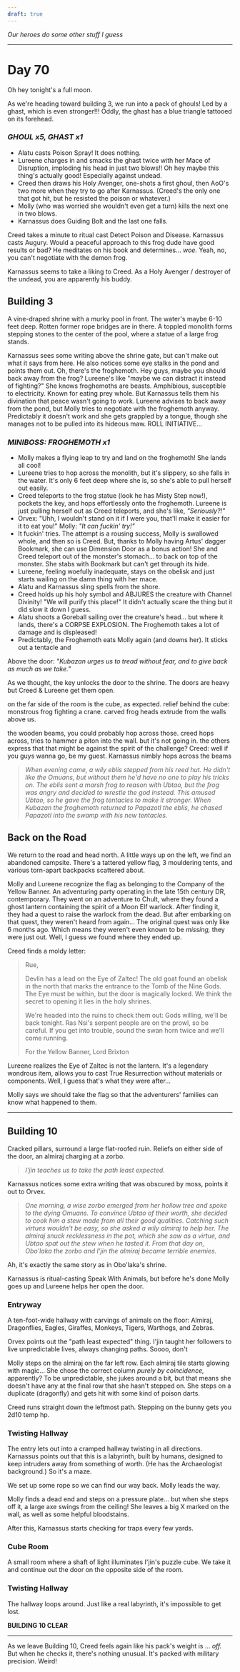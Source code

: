 ```yaml
---
draft: true
---
```

*Our heroes do some other stuff I guess*

---

# Day 70

Oh hey tonight's a full moon.

As we're heading toward building 3, we run into a pack of ghouls!
Led by a ghast, which is even stronger!!!
    Oddly, the ghast has a blue triangle tattooed on its forehead.

### *GHOUL x5, GHAST x1*

* Alatu casts Poison Spray! It does nothing.
* Lureene charges in and smacks the ghast twice with her Mace of Disruption, imploding his head in just two blows!!
  Oh hey maybe this thing's actually good! Especially against undead.
* Creed then draws his Holy Avenger, one-shots a first ghoul, then AoO's two more when they try to go after Karnassus. (Creed's the only one that got hit, but he resisted the poison or whatever.)
* Molly (who was worried she wouldn't even get a turn) kills the next one in two blows.
* Karnassus does Guiding Bolt and the last one falls.

Creed takes a minute to ritual cast Detect Poison and Disease.
Karnassus casts Augury. Would a peaceful approach to this frog dude have good results or bad? He meditates on his book and determines... *woe.* Yeah, no, you can't negotiate with the demon frog.

Karnassus seems to take a liking to Creed. As a Holy Avenger / destroyer of the undead, you are apparently his buddy.

## Building 3

A vine-draped shrine with a murky pool in front. The water's maybe 6-10 feet deep. Rotten former rope bridges are in there. A toppled monolith forms stepping stones to the center of the pool, where a statue of a large frog stands.

Karnassus sees some writing above the shrine gate, but can't make out what it says from here. He also notices some eye stalks in the pond and points them out. Oh, there's the froghemoth. Hey guys, maybe you should back away from the frog?
    Lureene's like "maybe we can distract it instead of fighting?"
    She knows froghemoths are beasts. Amphibious, susceptible to electricity.
    Known for eating prey whole.
    But Karnassus tells them his divination that peace wasn't going to work.
Lureene advises to back away from the pond, but Molly tries to negotiate with the froghemoth anyway. Predictably it doesn't work and she gets grappled by a tongue, though she manages not to be pulled into its hideous maw. ROLL INITIATIVE...

### *MINIBOSS: FROGHEMOTH x1*

* Molly makes a flying leap to try and land on the froghemoth! She lands all cool!
* Lureene tries to hop across the monolith, but it's slippery, so she falls in the water. It's only 6 feet deep where she is, so she's able to pull herself out easily.
* Creed teleports to the frog statue (look he has Misty Step now!), pockets the key, and hops effortlessly onto the froghemoth. Lureene is just pulling herself out as Creed teleports, and she's like, *"Seriously?!"*
* Orvex: "Uhh, I wouldn't stand on it if I were you, that'll make it easier for it to eat you!"
  Molly: *"It can fuckin' try!"*
* It fuckin' tries. The attempt is a rousing success, Molly is swallowed whole, and then so is Creed. But, thanks to Molly having Artus' dagger Bookmark, she can use Dimension Door as a bonus action! She and Creed teleport out of the monster's stomach... to back on top of the monster. She stabs with Bookmark but can't get through its hide.
* Lureene, feeling woefully inadequate, stays on the obelisk and just starts wailing on the damn thing with her mace.
* Alatu and Karnassus sling spells from the shore.
* Creed holds up his holy symbol and ABJURES the creature with Channel Divinity! "We will purify this place!" It didn't actually scare the thing but it did slow it down I guess.
* Alatu shoots a Goreball sailing over the creature's head... but where it lands, there's a CORPSE EXPLOSION. The Froghemoth takes a lot of damage and is displeased!
* Predictably, the Froghemoth eats Molly again (and downs her). It sticks out a tentacle and 

Above the door:
*"Kubazan urges us to tread without fear, and to give back as much as we take."*

As we thought, the key unlocks the door to the shrine. The doors are heavy but Creed & Lureene get them open.

on the far side of the room is the cube, as expected.
relief behind the cube: monstrous frog fighting a crane.
carved frog heads extrude from the walls above us.

the wooden beams, you could probably hop across those.
creed hops across, tries to hammer a piton into the wall. but it's not going in.
the others express that that might be against the spirit of the challenge?
    Creed: well if you guys wanna go, be my guest.
Karnassus nimbly hops across the beams

> *When evening came, a wily eblis stepped from his reed hut. He didn't like the Omuans, but without them he'd have no one to play his tricks on. The eblis sent a marsh frog to reason with Ubtao, but the frog was angry and decided to wrestle the god instead. This amused Ubtao, so he gave the frog tentacles to make it stronger. When Kubazan the froghemoth returned to Papazotl the eblis, he chased Papazotl into the swamp with his new tentacles.*

## Back on the Road

We return to the road and head north. A little ways up on the left, we find an abandoned campsite. There's a tattered yellow flag, 3 mouldering tents, and various torn-apart backpacks scattered about.

Molly and Lureene recognize the flag as belonging to the Company of the Yellow Banner.
    An adventuring party operating in the late 15th century DR, contemporary.
    They went on an adventure to Chult, where they found a ghost lantern containing the spirit of a Moon Elf warlock.
    After finding it, they had a quest to raise the warlock from the dead.
    But after embarking on that quest, they weren't heard from again...
The original quest was only like 6 months ago. Which means they weren't even known to be *missing,* they were just out. Well, I guess we found where they ended up.

Creed finds a moldy letter:

> Rue,
> 
> Devlin has a lead on the Eye of Zaltec! The old goat found an obelisk in the north that marks the entrance to the Tomb of the Nine Gods. The Eye must be within, but the door is magically locked. We think the secret to opening it lies in the holy shrines.
> 
> We're headed into the ruins to check them out: Gods willing, we'll be back tonight. Ras Nsi's serpent people are on the prowl, so be careful. If you get into trouble, sound the swan horn twice and we'll come running.
> 
> For the Yellow Banner,
> Lord Brixton

Lureene realizes the Eye of Zaltec is not the lantern.
It's a legendary wondrous item, allows you to cast True Resurrection without materials or components.
Well, I guess that's what they were after...

Molly says we should take the flag so that the adventurers' families can know what happened to them.

---

## Building 10

Cracked pillars, surround a large flat-roofed ruin.
Reliefs on either side of the door, an almiraj charging at a zorbo.

> *I'jin teaches us to take the path least expected.*

Karnassus notices some extra writing that was obscured by moss, points it out to Orvex.

> *One morning, a wise zorbo emerged from her hollow tree and spoke to the dying Omuans. To convince Ubtao of their worth, she decided to cook him a stew made from all their good qualities. Catching such virtues wouldn't be easy, so she asked a wily almiraj to help her. The almiraj snuck recklessness in the pot, which she saw as a virtue, and Ubtao spat out the stew when he tasted it. From that day on, Obo'laka the zorbo and I'jin the almiraj became terrible enemies.*

Ah, it's exactly the same story as in Obo'laka's shrine.

Karnassus is ritual-casting Speak With Animals, but before he's done Molly goes up and Lureene helps her open the door.

### Entryway

A ten-foot-wide hallway with carvings of animals on the floor:
Almiraj, Dragonflies, Eagles, Giraffes, Monkeys, Tigers, Warthogs, and Zebras.

Orvex points out the "path least expected" thing.
I'jin taught her followers to live unpredictable lives, always changing paths.
Soooo, don't

Molly steps on the almiraj on the far left row. Each almiraj tile starts glowing with magic...
She chose the correct column *purely by coincidence,* apparently?
To be unpredictable, she jukes around a bit, but that means she doesn't have any at the final row that she hasn't stepped on. She steps on a duplicate (dragonfly) and gets hit with some kind of poison darts.

Creed runs straight down the leftmost path.
    Stepping on the bunny gets you 2d10 temp hp.

### Twisting Hallway

The entry lets out into a cramped hallway twisting in all directions.
Karnassus points out that this is a labyrinth, built by humans, designed to keep intruders away from something of worth. (He has the Archaeologist background.)
So it's a maze.

We set up some rope so we can find our way back. Molly leads the way.

Molly finds a dead end and steps on a pressure plate... but when she steps off it, a large axe swings from the ceiling!
She leaves a big X marked on the wall, as well as some helpful bloodstains.

After this, Karnassus starts checking for traps every few yards.

### Cube Room

A small room where a shaft of light illuminates I'jin's puzzle cube.
We take it and continue out the door on the opposite side of the room.

### Twisting Hallway

The hallway loops around. Just like a real labyrinth, it's impossible to get lost.

**BUILDING 10 CLEAR**

---

As we leave Building 10, Creed feels again like his pack's weight is ... *off.* But when he checks it, there's nothing unusual. It's packed with military precision. Weird!